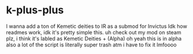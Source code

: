 # k-plus-plus
I wanna add a ton of Kemetic deities to IR as a submod for Invictus
Idk how readmes work, idk it's pretty simple this. uh check out my mod on steam plz, i think it's labled as Kemetic Deities + (Alpha)
oh yeah this is in alpha
also a lot of the script is literally super trash atm i have to fix it lmfoooo
